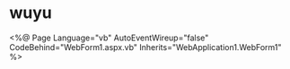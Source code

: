 # wuyu
<%@ Page Language="vb" AutoEventWireup="false" CodeBehind="WebForm1.aspx.vb" Inherits="WebApplication1.WebForm1" %>

<!DOCTYPE html>

<html xmlns="http://www.w3.org/1999/xhtml">
<head runat="server">
    <title></title>
</head>
<body>
    <form id="form1" runat="server">
        <div>
            <asp:Label ID="Label" runat="server" Text="Label"></asp:Label>
        </div>
    </form>
</body>
</html>
